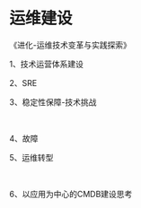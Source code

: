 # 运维建设

《进化-运维技术变革与实践探索》

1、技术运营体系建设



2、SRE



3、稳定性保障-技术挑战

 



4、故障



5、运维转型



 

6、以应用为中心的CMDB建设思考



